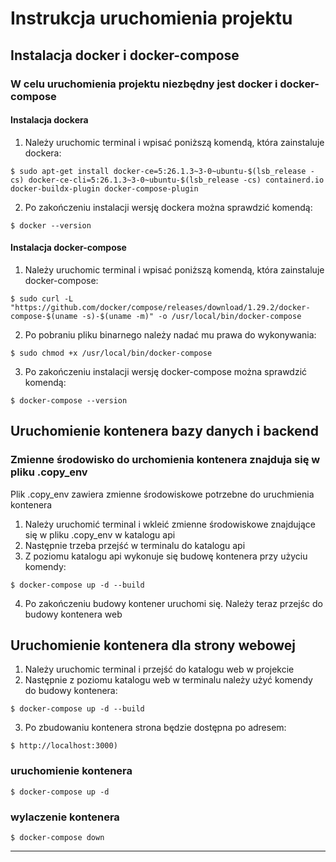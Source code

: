 # Instrukcja uruchomienia projektu

## Instalacja docker i docker-compose
### W celu uruchomienia projektu niezbędny jest docker i docker-compose
#### Instalacja dockera 
1. Należy uruchomic terminal i wpisać poniższą komendą, która zainstaluje dockera:
```
$ sudo apt-get install docker-ce=5:26.1.3~3-0~ubuntu-$(lsb_release -cs) docker-ce-cli=5:26.1.3~3-0~ubuntu-$(lsb_release -cs) containerd.io docker-buildx-plugin docker-compose-plugin
```
2. Po zakończeniu instalacji  wersję dockera można sprawdzić komendą:
```
$ docker --version
```
#### Instalacja docker-compose 
1. Należy uruchomic terminal i wpisać poniższą komendą, która zainstaluje docker-compose:
```
$ sudo curl -L "https://github.com/docker/compose/releases/download/1.29.2/docker-compose-$(uname -s)-$(uname -m)" -o /usr/local/bin/docker-compose
```
2. Po pobraniu pliku binarnego należy nadać mu prawa do wykonywania:
```
$ sudo chmod +x /usr/local/bin/docker-compose
```
3. Po zakończeniu instalacji  wersję docker-compose można sprawdzić komendą:
```
$ docker-compose --version
```

## Uruchomienie kontenera bazy danych i backend
### Zmienne środowisko do urchomienia kontenera znajduja się w pliku .copy_env

Plik .copy_env zawiera zmienne środowiskowe potrzebne do uruchmienia kontenera
1. Należy uruchomić terminal i wkleić zmienne środowiskowe znajdujące się w pliku .copy_env w katalogu api
2. Następnie trzeba przejść w terminalu do katalogu api 
3. Z poziomu katalogu api wykonuje się budowę kontenera przy użyciu komendy:
```
$ docker-compose up -d --build
```
4. Po zakończeniu budowy kontener uruchomi się. Należy teraz przejśc do budowy kontenera web


## Uruchomienie kontenera dla strony webowej

1. Należy uruchomic terminal i przejść do katalogu web w projekcie
2. Następnie z poziomu katalogu web w terminalu należy użyć komendy do budowy kontenera: 
```
$ docker-compose up -d --build
```
3. Po zbudowaniu kontenera strona będzie dostępna po adresem: 

```
$ http://localhost:3000)
```


### uruchomienie kontenera
```
$ docker-compose up -d
```
### wylaczenie kontenera
```
$ docker-compose down
```
______________________________________________

